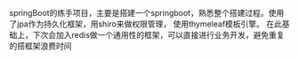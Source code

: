 springBoot的练手项目，主要是搭建一个springboot，熟悉整个搭建过程。使用了jpa作为持久化框架，用shiro来做权限管理， 使用thymeleaf模板引擎。
在此基础上，下次会加入redis做一个通用性的框架，可以直接进行业务开发，避免重复的搭框架浪费时间
